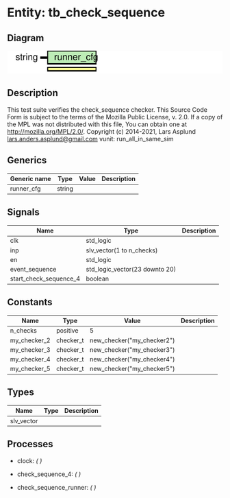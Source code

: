 # Entity: tb_check_sequence
## Diagram
![Diagram](tb_check_sequence.svg "Diagram")
## Description
This test suite verifies the check_sequence checker.
This Source Code Form is subject to the terms of the Mozilla Public
License, v. 2.0. If a copy of the MPL was not distributed with this file,
You can obtain one at http://mozilla.org/MPL/2.0/.
Copyright (c) 2014-2021, Lars Asplund lars.anders.asplund@gmail.com
vunit: run_all_in_same_sim
## Generics
| Generic name | Type   | Value | Description |
| ------------ | ------ | ----- | ----------- |
| runner_cfg   | string |       |             |
## Signals
| Name                   | Type                           | Description |
| ---------------------- | ------------------------------ | ----------- |
| clk                    | std_logic                      |             |
| inp                    | slv_vector(1 to n_checks)      |             |
| en                     | std_logic                      |             |
| event_sequence         | std_logic_vector(23 downto 20) |             |
| start_check_sequence_4 | boolean                        |             |
## Constants
| Name         | Type      | Value                       | Description |
| ------------ | --------- | --------------------------- | ----------- |
| n_checks     | positive  |  5                          |             |
| my_checker_2 | checker_t |  new_checker("my_checker2") |             |
| my_checker_3 | checker_t |  new_checker("my_checker3") |             |
| my_checker_4 | checker_t |  new_checker("my_checker4") |             |
| my_checker_5 | checker_t |  new_checker("my_checker5") |             |
## Types
| Name       | Type | Description |
| ---------- | ---- | ----------- |
| slv_vector |      |             |
## Processes
- clock: _(  )_

- check_sequence_4: _(  )_

- check_sequence_runner: _(  )_

